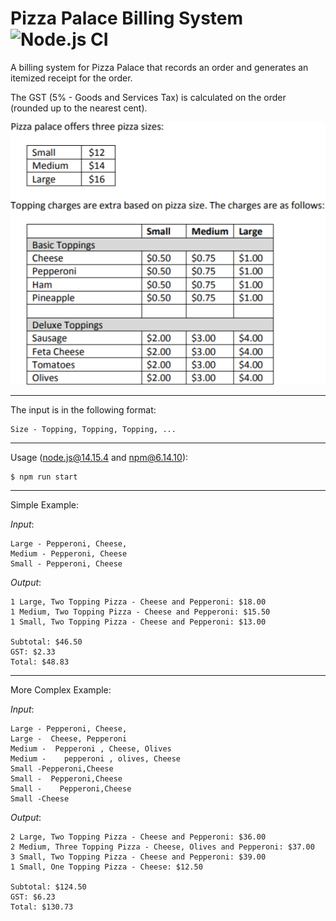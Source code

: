 # Pizza Palace Billing System ![Node.js CI](https://github.com/LukeDelaCruz/pizza-palace-billing-system/workflows/Node.js%20CI/badge.svg)

A billing system for Pizza Palace that records an order and generates an itemized receipt for the order.

The GST (5% - Goods and Services Tax) is calculated on the order (rounded up to the nearest cent).

![](./assets/menu.png)

---

The input is in the following format:

    Size - Topping, Topping, Topping, ...

---

Usage (node.js@14.15.4 and npm@6.14.10):

    $ npm run start

---

Simple Example:

_Input_:

    Large - Pepperoni, Cheese,
    Medium - Pepperoni, Cheese
    Small - Pepperoni, Cheese

_Output_:

    1 Large, Two Topping Pizza - Cheese and Pepperoni: $18.00
    1 Medium, Two Topping Pizza - Cheese and Pepperoni: $15.50
    1 Small, Two Topping Pizza - Cheese and Pepperoni: $13.00

    Subtotal: $46.50
    GST: $2.33
    Total: $48.83

---

More Complex Example:

_Input_:

    Large - Pepperoni, Cheese,
    Large -  Cheese, Pepperoni
    Medium -  Pepperoni , Cheese, Olives
    Medium -    pepperoni , olives, Cheese
    Small -Pepperoni,Cheese
    Small -  Pepperoni,Cheese
    Small -    Pepperoni,Cheese
    Small -Cheese

_Output_:

    2 Large, Two Topping Pizza - Cheese and Pepperoni: $36.00
    2 Medium, Three Topping Pizza - Cheese, Olives and Pepperoni: $37.00
    3 Small, Two Topping Pizza - Cheese and Pepperoni: $39.00
    1 Small, One Topping Pizza - Cheese: $12.50

    Subtotal: $124.50
    GST: $6.23
    Total: $130.73
